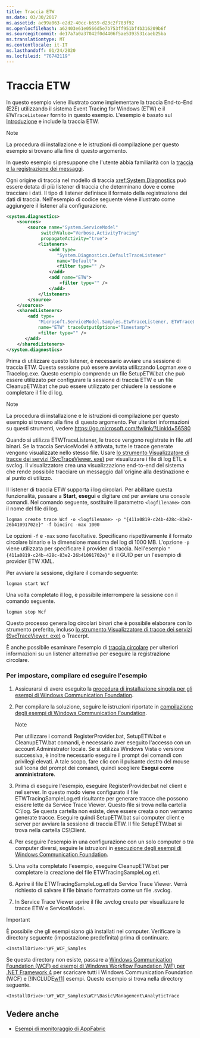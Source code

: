 ```yaml
---
title: Traccia ETW
ms.date: 03/30/2017
ms.assetid: ac99a063-e2d2-40cc-b659-d23c2f783f92
ms.openlocfilehash: a62403e61e0566d5e7b753ff951bf4b316209b6f
ms.sourcegitcommit: de17a7a0a37042f0d4406f5ae5393531caeb25ba
ms.translationtype: MT
ms.contentlocale: it-IT
ms.lasthandoff: 01/24/2020
ms.locfileid: "76742119"
---
```

# <a name="etw-tracing"></a>Traccia ETW
In questo esempio viene illustrato come implementare la traccia End-to-End (E2E) utilizzando il sistema Event Tracing for Windows (ETW) e il `ETWTraceListener` fornito in questo esempio. L'esempio è basato sul [Introduzione](../../../../docs/framework/wcf/samples/getting-started-sample.md) e include la traccia ETW.  
  
> [!NOTE]
> La procedura di installazione e le istruzioni di compilazione per questo esempio si trovano alla fine di questo argomento.  
  
 In questo esempio si presuppone che l'utente abbia familiarità con la [traccia e la registrazione dei messaggi](../../../../docs/framework/wcf/samples/tracing-and-message-logging.md).  
  
 Ogni origine di traccia nel modello di traccia <xref:System.Diagnostics> può essere dotata di più listener di traccia che determinano dove e come tracciare i dati. Il tipo di listener definisce il formato della registrazione dei dati di traccia. Nell'esempio di codice seguente viene illustrato come aggiungere il listener alla configurazione.  
  
```xml  
<system.diagnostics>  
    <sources>  
        <source name="System.ServiceModel"   
             switchValue="Verbose,ActivityTracing"  
             propagateActivity="true">  
            <listeners>  
                <add type=  
                   "System.Diagnostics.DefaultTraceListener"  
                   name="Default">  
                   <filter type="" />  
                </add>  
                <add name="ETW">  
                    <filter type="" />  
                </add>  
            </listeners>  
        </source>  
    </sources>  
    <sharedListeners>  
        <add type=  
            "Microsoft.ServiceModel.Samples.EtwTraceListener, ETWTraceListener"  
            name="ETW" traceOutputOptions="Timestamp">  
            <filter type="" />  
       </add>  
    </sharedListeners>  
</system.diagnostics>  
```  
  
 Prima di utilizzare questo listener, è necessario avviare una sessione di traccia ETW. Questa sessione può essere avviata utilizzando Logman.exe o Tracelog.exe. Questo esempio comprende un file SetupETW.bat che può essere utilizzato per configurare la sessione di traccia ETW e un file CleanupETW.bat che può essere utilizzato per chiudere la sessione e completare il file di log.  
  
> [!NOTE]
> La procedura di installazione e le istruzioni di compilazione per questo esempio si trovano alla fine di questo argomento. Per ulteriori informazioni su questi strumenti, vedere <https://go.microsoft.com/fwlink/?LinkId=56580>  
  
 Quando si utilizza ETWTraceListener, le tracce vengono registrate in file .etl binari. Se la traccia ServiceModel è attivata, tutte le tracce generate vengono visualizzate nello stesso file. Usare [lo strumento Visualizzatore di tracce dei servizi (SvcTraceViewer. exe)](../../../../docs/framework/wcf/service-trace-viewer-tool-svctraceviewer-exe.md) per visualizzare i file di log ETL e svclog. Il visualizzatore crea una visualizzazione end-to-end del sistema che rende possibile tracciare un messaggio dall'origine alla destinazione e al punto di utilizzo.  
  
 Il listener di traccia ETW supporta i log circolari. Per abilitare questa funzionalità, passare a **Start**, **esegui** e digitare `cmd` per avviare una console comandi. Nel comando seguente, sostituire il parametro `<logfilename>` con il nome del file di log.  
  
```console  
logman create trace Wcf -o <logfilename> -p "{411a0819-c24b-428c-83e2-26b41091702e}" -f bincirc -max 1000  
```  
  
 Le opzioni `-f` e `-max` sono facoltative. Specificano rispettivamente il formato circolare binario e la dimensione massima del log di 1000 MB. L'opzione `-p` viene utilizzata per specificare il provider di traccia. Nell'esempio `"{411a0819-c24b-428c-83e2-26b41091702e}"` è il GUID per un l'esempio di provider ETW XML.  
  
 Per avviare la sessione, digitare il comando seguente:  
  
```console  
logman start Wcf  
```  
  
 Una volta completato il log, è possibile interrompere la sessione con il comando seguente.  
  
```console  
logman stop Wcf  
```  
  
 Questo processo genera log circolari binari che è possibile elaborare con lo strumento preferito, incluso [lo strumento Visualizzatore di tracce dei servizi (SvcTraceViewer. exe)](../../../../docs/framework/wcf/service-trace-viewer-tool-svctraceviewer-exe.md) o Tracerpt.  
  
 È anche possibile esaminare l'esempio di [traccia circolare](../../../../docs/framework/wcf/samples/circular-tracing.md) per ulteriori informazioni su un listener alternativo per eseguire la registrazione circolare.  
  
### <a name="to-set-up-build-and-run-the-sample"></a>Per impostare, compilare ed eseguire l'esempio  
  
1. Assicurarsi di avere eseguito la [procedura di installazione singola per gli esempi di Windows Communication Foundation](../../../../docs/framework/wcf/samples/one-time-setup-procedure-for-the-wcf-samples.md).  
  
2. Per compilare la soluzione, seguire le istruzioni riportate in [compilazione degli esempi di Windows Communication Foundation](../../../../docs/framework/wcf/samples/building-the-samples.md).  
  
    > [!NOTE]
    > Per utilizzare i comandi RegisterProvider.bat, SetupETW.bat e CleanupETW.bat comandi, è necessario aver eseguito l'accesso con un account Administrator locale. Se si utilizza Windows Vista o versione successiva, è inoltre necessario eseguire il prompt dei comandi con privilegi elevati. A tale scopo, fare clic con il pulsante destro del mouse sull'icona del prompt dei comandi, quindi scegliere **Esegui come amministratore**.  
  
3. Prima di eseguire l'esempio, eseguire RegisterProvider.bat nel client e nel server. In questo modo viene configurato il file ETWTracingSampleLog.etl risultante per generare tracce che possono essere lette da Service Trace Viewer. Questo file si trova nella cartella C:\log. Se questa cartella non esiste, deve essere creata o non verranno generate tracce. Eseguire quindi SetupETW.bat sui computer client e server per avviare la sessione di traccia ETW. Il file SetupETW.bat si trova nella cartella CS\Client.  
  
4. Per eseguire l'esempio in una configurazione con un solo computer o tra computer diversi, seguire le istruzioni in [esecuzione degli esempi di Windows Communication Foundation](../../../../docs/framework/wcf/samples/running-the-samples.md).  
  
5. Una volta completato l'esempio, eseguire CleanupETW.bat per completare la creazione del file ETWTracingSampleLog.etl.  
  
6. Aprire il file ETWTracingSampleLog.etl da Service Trace Viewer. Verrà richiesto di salvare il file binario formattato come un file .svclog.  
  
7. In Service Trace Viewer aprire il file .svclog creato per visualizzare le tracce ETW e ServiceModel.  
  
> [!IMPORTANT]
> È possibile che gli esempi siano già installati nel computer. Verificare la directory seguente (impostazione predefinita) prima di continuare.  
>   
> `<InstallDrive>:\WF_WCF_Samples`  
>   
> Se questa directory non esiste, passare a [Windows Communication Foundation (WCF) ed esempi di Windows Workflow Foundation (WF) per .NET Framework 4](https://www.microsoft.com/download/details.aspx?id=21459) per scaricare tutti i Windows Communication Foundation (WCF) e [!INCLUDE[wf1](../../../../includes/wf1-md.md)] esempi. Questo esempio si trova nella directory seguente.  
>   
> `<InstallDrive>:\WF_WCF_Samples\WCF\Basic\Management\AnalyticTrace`  
  
## <a name="see-also"></a>Vedere anche

- [Esempi di monitoraggio di AppFabric](https://docs.microsoft.com/previous-versions/appfabric/ff383407(v=azure.10))
